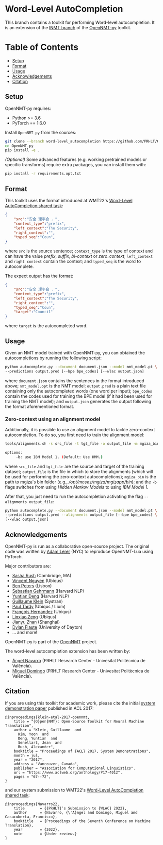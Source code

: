 # Word-Level AutoCompletion
This branch contains a toolkit for performing Word-level autocompletion. It is an extension of the [INMT branch](https://github.com/PRHLT/OpenNMT-py/tree/inmt) of the [OpenNMT-py](https://github.com/OpenNMT/OpenNMT-py) toolkit.

Table of Contents
=================
  * [Setup](#setup)
  * [Format](#format)
  * [Usage](#usage)
  * [Acknowledgements](#acknowledgements)
  * [Citation](#citation)

## Setup

OpenNMT-py requires:

- Python >= 3.6
- PyTorch == 1.6.0

Install `OpenNMT-py` from the sources:
```bash
git clone --branch word-level_autocompletion https://github.com/PRHLT/OpenNMT-py/
cd OpenNMT-py
pip install -e .
```
*(Optional)* Some advanced features (e.g. working pretrained models or specific transforms) require extra packages, you can install them with:

```bash
pip install -r requirements.opt.txt
```

## Format
This toolkit uses the format introduced at WMT22's [Word-Level AutoCompletion shared task](https://statmt.org/wmt22/word-autocompletion.html):

```json
{
    "src":"安全 理事会 ，",
    "context_type":"prefix",
    "left_context":"The Security",
    "right_context":"",
    "typed_seq":"Coun",
}
```

where `src` is the source sentence; `context_type` is the type of context and can have the value *prefix*, *suffix*, *bi-context* or *zero_context*; `left_context` and `right context` contain the context; and `typed_seq` is the word to autocomplete.

The expect output has the format:

```json
{
    "src":"安全 理事会 ，",
    "context_type":"prefix",
    "left_context":"The Security",
    "right_context":"",
    "typed_seq":"Coun",
    "target":"Council"
}
```

where `target` is the autocompleted word.

## Usage
Given an NMT model trained with OpenNMT-py, you can obtained the autocompletions by running the following script:

```bash
python autocomplete.py --document document.json --model nmt_model.pt \
--predictions output.pred [--bpe bpe_codes] [--wlac output.json]
```

where `document.json` contains the sentences in the format introduced above; `nmt_model.opt` is the NMT model; `output.pred` is a plain text file containing only the autocompleted words (one word per input); `bpe_codes` contain the codes used for training the BPE model (if it had been used for training the NMT model); and `output.json` generates the output following the format aforementioned format.

### Zero-context using an alignment model
Additionally, it is possible to use an alignment model to tackle zero-context autocompletion. To do so, you first need to train the alignment model:

```bash
tools/alignments.sh -s src_file -t tgt_file -o output_file -m mgiza_bin {options}

options:
     -b: use IBM Model 1. (Default: Use HMM.)
```

where `src_file` and `tgt_file` are the source and target of the training dataset; `output_file` is the file in which to store the alignments (which will be used for performing the zero-context autocompletions); `mgiza_bin` is the path to [mgiza](https://github.com/moses-smt/mgiza)'s bin folder (e.g., */opt/moses/mgiza/mgizapp/bin*); and the `-b` flags switches from using *Hidden Markov Models* to using *IBM Model 1*.

After that, you just need to run the autocompletion activating the flag `--alignments output_file`:

```bash
python autocomplete.py --document document.json --model nmt_model.pt \
--predictions output.pred --alignments output_file [--bpe bpe_codes] \
[--wlac output.json]
```

## Acknowledgements

OpenNMT-py is run as a collaborative open-source project.
The original code was written by [Adam Lerer](http://github.com/adamlerer) (NYC) to reproduce OpenNMT-Lua using PyTorch.

Major contributors are:
* [Sasha Rush](https://github.com/srush) (Cambridge, MA)
* [Vincent Nguyen](https://github.com/vince62s) (Ubiqus)
* [Ben Peters](http://github.com/bpopeters) (Lisbon)
* [Sebastian Gehrmann](https://github.com/sebastianGehrmann) (Harvard NLP)
* [Yuntian Deng](https://github.com/da03) (Harvard NLP)
* [Guillaume Klein](https://github.com/guillaumekln) (Systran)
* [Paul Tardy](https://github.com/pltrdy) (Ubiqus / Lium)
* [François Hernandez](https://github.com/francoishernandez) (Ubiqus)
* [Linxiao Zeng](https://github.com/Zenglinxiao) (Ubiqus)
* [Jianyu Zhan](http://github.com/jianyuzhan) (Shanghai)
* [Dylan Flaute](http://github.com/flauted) (University of Dayton)
* ... and more!

OpenNMT-py is part of the [OpenNMT](https://opennmt.net/) project.

The word-level autocompletion extension has been written by:
* [Ángel Navarro](https://github.com/angelnm) (PRHLT Research Center - Univesitat Politècnica de València).
* [Miguel Domingo](https://github.com/midobal) (PRHLT Research Center - Univesitat Politècnica de València).

## Citation

If you are using this toolkit for academic work, please cite the initial [system demonstration paper](https://www.aclweb.org/anthology/P17-4012) published in ACL 2017:

```
@inproceedings{klein-etal-2017-opennmt,
    title = "{O}pen{NMT}: Open-Source Toolkit for Neural Machine Translation",
    author = "Klein, Guillaume  and
      Kim, Yoon  and
      Deng, Yuntian  and
      Senellart, Jean  and
      Rush, Alexander",
    booktitle = "Proceedings of {ACL} 2017, System Demonstrations",
    month = jul,
    year = "2017",
    address = "Vancouver, Canada",
    publisher = "Association for Computational Linguistics",
    url = "https://www.aclweb.org/anthology/P17-4012",
    pages = "67--72",
}
```

and our system submission to WMT22's [Word-Level AutoCompletion shared task](https://statmt.org/wmt22/word-autocompletion.html):

```
@inproceedings{Navarro22,
	title 		= {{PRHLT}’s Submission to {WLAC} 2022},
	author		= {Navarro, {\'A}ngel and Domingo, Miguel and Casacuberta, Francisco},
	booktitle 	= {Proceedings of the Seventh Conference on Machine Translation},
	year 		= {2022},
	note 		= {Under review.}
}
```